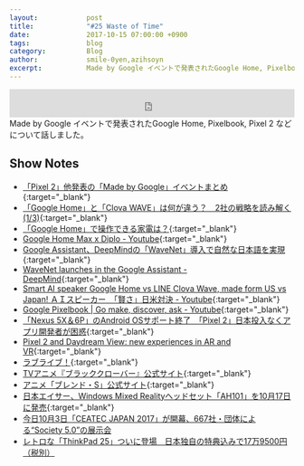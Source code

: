 ```yaml
---
layout:            post
title:             "#25 Waste of Time"
date:              2017-10-15 07:00:00 +0900
tags:              blog
category:          Blog
author:            smile-0yen,azihsoyn
excerpt:           Made by Google イベントで発表されたGoogle Home, Pixelbook, Pixel 2 などについて話しました。
---
```

<iframe width="100%" height="50" scrolling="no" frameborder="no" src="https://w.soundcloud.com/player/?url=https%3A//api.soundcloud.com/tracks/346922984&amp;auto_play=false&amp;hide_related=false&amp;show_user=true&amp;show_reposts=false&amp;visual=false&amp;show_artwork=false&amp;default_height=75"></iframe>
Made by Google イベントで発表されたGoogle Home, Pixelbook, Pixel 2 などについて話しました。

## Show Notes
- [「Pixel 2」他発表の「Made by Google」イベントまとめ](http://www.itmedia.co.jp/news/articles/1710/05/news067.html){:target="_blank"}
- [「Google Home」と「Clova WAVE」は何が違う？　2社の戦略を読み解く (1/3)](http://www.itmedia.co.jp/mobile/articles/1710/07/news010.html){:target="_blank"}
- [「Google Home」で操作できる家電は？](http://www.itmedia.co.jp/news/articles/1710/05/news132.html){:target="_blank"}
- [Google Home Max x Diplo - Youtube](https://youtu.be/XSPf5iopZfM){:target="_blank"}
- [Google Assistant、DeepMindの「WaveNet」導入で自然な日本語を実現](http://news.mynavi.jp/news/2017/10/06/058/){:target="_blank"}
- [WaveNet launches in the Google Assistant - DeepMind](https://deepmind.com/blog/wavenet-launches-google-assistant/){:target="_blank"}
- [Smart AI speaker Google Home vs LINE Clova Wave, made form US vs Japan! ＡＩスピーカー　「賢さ」日米対決 - Youtube](https://www.youtube.com/watch?v=9CSr7g8ITo0){:target="_blank"}
- [Google Pixelbook \| Go make, discover, ask - Youtube](https://www.youtube.com/watch?v=y8hTxocaxdo){:target="_blank"}
- [「Nexus 5X＆6P」のAndroid OSサポート終了　「Pixel 2」日本投入なくアプリ開発者が困惑](http://www.itmedia.co.jp/news/articles/1710/06/news108.html){:target="_blank"}
- [Pixel 2 and Daydream View: new experiences in AR and VR](https://www.blog.google/products/google-vr/pixel-2-and-daydream-view-new-experiences-ar-and-vr/){:target="_blank"}
- [ラブライブ！](http://www.lovelive-anime.jp/){:target="_blank"}
- [TVアニメ『ブラッククローバー』公式サイト](http://bclover.jp/){:target="_blank"}
- [アニメ「ブレンド・S」公式サイト](http://blend-s.jp/){:target="_blank"}
- [日本エイサー、Windows Mixed Realityヘッドセット「AH101」を10月17日に発売](https://japan.cnet.com/article/35108439/){:target="_blank"}
- [今日10月3日「CEATEC JAPAN 2017」が開幕、667社・団体による“Society 5.0”の展示会](http://internet.watch.impress.co.jp/docs/event/1083653.html)
- [レトロな「ThinkPad 25」ついに登場　日本独自の特典込みで17万9500円（税別）](http://www.itmedia.co.jp/pcuser/articles/1710/05/news011.html)
